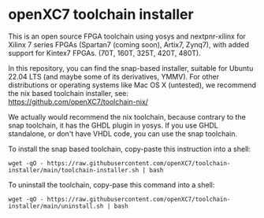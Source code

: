 # openXC7 toolchain installer

This is an open source FPGA toolchain using yosys and nextpnr-xilinx for 
Xilinx 7 series FPGAs (Spartan7 (coming soon), Artix7, Zynq7),
with added support for Kintex7 FPGAs. (70T, 160T, 325T, 420T, 480T).

In this repository, you can find the snap-based installer, suitable
for Ubuntu 22.04 LTS (and maybe some of its derivatives, YMMV).
For other distributions or operating systems like Mac OS X (untested),
we recommend the nix based toolchain installer, see:
https://github.com/openXC7/toolchain-nix/

We actually would recommend the nix toolchain, because contrary to the snap toolchain,
it has the GHDL plugin in yosys. If you use GHDL standalone,
or don't have VHDL code, you can use the snap toolchain.

To install the snap based toolchain, copy-paste this instruction into a shell:
```
wget -qO - https://raw.githubusercontent.com/openXC7/toolchain-installer/main/toolchain-installer.sh | bash
```

To uninstall the toolchain, copy-pase this command into a shell:
```
wget -qO - https://raw.githubusercontent.com/openXC7/toolchain-installer/main/uninstall.sh | bash
```

